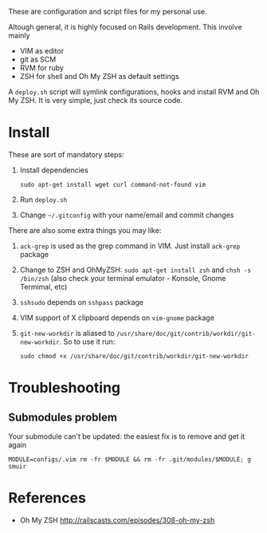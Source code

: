 These are configuration and script files for my personal use.

Altough general, it is highly focused on Rails development. This involve mainly
*   VIM as editor
*   git as SCM
*   RVM for ruby
*   ZSH for shell and Oh My ZSH as default settings

A `deploy.sh` script will symlink configurations, hooks and install RVM and Oh My ZSH.
It is very simple, just check its source code.

Install
=======
These are sort of mandatory steps:

1.  Install dependencies

        sudo apt-get install wget curl command-not-found vim

1.  Run `deploy.sh`
1.  Change `~/.gitconfig` with your name/email and commit changes

There are also some extra things you may like:

1.  `ack-grep` is used as the grep command in VIM. Just install `ack-grep` package
1.  Change to ZSH and OhMyZSH: `sudo apt-get install zsh` and `chsh -s /bin/zsh` (also check your terminal emulator - Konsole, Gnome Termimal, etc)
1.  `sshsudo` depends on `sshpass` package
1.  VIM support of X clipboard depends on `vim-gnome` package
1.  `git-new-workdir` is aliased to `/usr/share/doc/git/contrib/workdir/git-new-workdir`. So to use it run:

        sudo chmod +x /usr/share/doc/git/contrib/workdir/git-new-workdir

Troubleshooting
===============

Submodules problem
------------------
Your submodule can't be updated: the easiest fix is to remove and get it again
    
    MODULE=configs/.vim rm -fr $MODULE && rm -fr .git/modules/$MODULE; g smuir

References
==========

*   Oh My ZSH http://railscasts.com/episodes/308-oh-my-zsh
